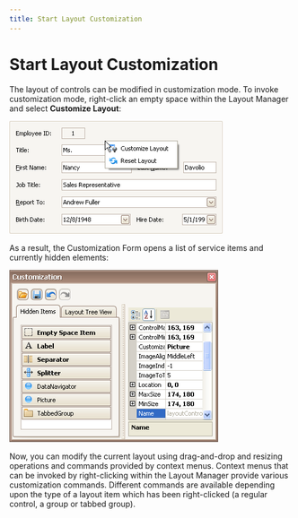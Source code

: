 ```yaml
---
title: Start Layout Customization
---
```

# Start Layout Customization
The layout of controls can be modified in customization mode. To invoke customization mode, right-click an empty space within the Layout Manager and select **Customize Layout**:

![EU_XtraLayout_LayoutControl_ContextMenu](../../../images/Img7638.png)

As a result, the Customization Form opens a list of service items and currently hidden elements:

![EU_XtraLayout_LayoutControl_CustomizationForm](../../../images/Img7639.png)

Now, you can modify the current layout using drag-and-drop and resizing operations and commands provided by context menus. Context menus that can be invoked by right-clicking within the Layout Manager provide various customization commands. Different commands are available depending upon the type of a layout item which has been right-clicked (a regular control, a group or tabbed group).